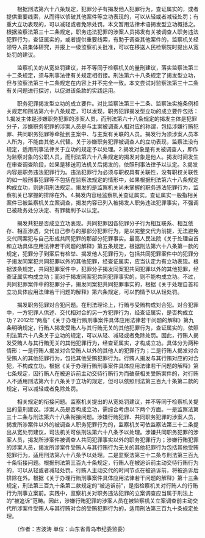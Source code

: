 　　根据刑法第六十八条规定，犯罪分子有揭发他人犯罪行为，查证属实的，或者提供重要线索，从而得以侦破其他案件等立功表现的，可以从轻或者减轻处罚；有重大立功表现的，可以减轻或者免除处罚。本文暂用法律术语揭发型立功概括之。根据监察法第三十二条规定，职务违法犯罪的涉案人员揭发有关被调查人职务违法犯罪行为，查证属实的，或者提供重要线索，有助于调查其他案件的，监察机关经领导人员集体研究，并报上一级监察机关批准，可以在移送人民检察院时提出从宽处罚的建议。

　　监察机关的从宽处罚建议，并不等同于检察机关的量刑建议，落实监察法第三十二条规定，须与刑事法律有关规定相衔接。刑法第六十八条规定了揭发型立功，但与监察法第三十二条规定在内容上并不完全一致。本文尝试对监察法第三十二条有关问题进行探讨，以促进该条款的实践运用。

　　职务犯罪揭发型立功的成立要件。对比监察法第三十二条、监察法实施条例相关规定和刑法第六十八条规定，可以发现，职务犯罪揭发型立功的成立要件包括：1.揭发主体是涉嫌职务犯罪的涉案人员，而刑法第六十八条规定的揭发主体是犯罪分子，涉嫌职务犯罪的涉案人员是与主案被调查人相对应的称谓，包括涉嫌行贿犯罪、共同职务犯罪等牵扯到主案中、与主案有关联的人员。揭发行为须涉案人员本人所为，不能由其他人代替。关于涉嫌职务犯罪被调查人的立功表现，监察法没有规定，适用刑事法律关于立功的规定予以处理。2.揭发对象是有关被调查人，即作为监察对象的公职人员，而刑法第六十八条规定的揭发对象是他人。揭发时间发生在审查调查阶段，如果是移送司法机关后揭发的，依照刑事法律予以认定。3.揭发内容是职务违法犯罪行为。违法犯罪行为必须与职权具有关联性，没有职权关联性的如一般刑事犯罪等不包括在监察法规定的情形中，如果根据刑法第六十八条规定构成立功，则适用刑法规定。揭发的是监察机关尚未掌握的职务违法犯罪行为，监察机关已掌握的排除在外。4.揭发内容经监察机关查证属实。查证属实一般指相关案件已被监察机关立案调查，揭发内容已列入被揭发人职务违法犯罪事实，不强调已被政务处分决定、有罪裁判予以认定。

　　揭发共犯是否成立立功表现。共同犯罪因各犯罪分子行为相互联系、相互依存、相互渗透，交代自己参与的那部分犯罪行为，是以完整交代为前提，无法避免交代同案犯与自己形成共同犯罪的那部分犯罪事实。最高人民法院《关于处理自首和立功具体应用法律若干问题的解释》第五条规定，根据刑法第六十八条第一款的规定，犯罪分子到案后有检举、揭发他人犯罪行为，包括共同犯罪案件中的犯罪分子揭发同案犯共同犯罪以外的其他犯罪，经查证属实，应当认定为有立功表现。根据该条规定，共同犯罪案件中，犯罪分子揭发同案犯共同犯罪以外的其他犯罪，经查证属实构成立功；而对于揭发同案犯共同犯罪事实的，则不能构成立功。不过，共同犯罪案件中的犯罪分子，揭发同案犯共同犯罪事实的，根据《关于处理自首和立功具体应用法律若干问题的解释》第六条规定，可以酌情予以从轻处罚。

　　揭发职务犯罪对合犯问题。在刑法理论上，行贿与受贿构成对合犯。对合犯罪中，一方犯罪人供述、交代相对合的另一方犯罪行为，经查证属实，是否构成立功？2012年“两高”《关于办理行贿刑事案件具体应用法律若干问题的解释》第九条明确规定，行贿人揭发受贿人与其行贿无关的其他犯罪行为，查证属实的，依照刑法第六十八条关于立功的规定，可以从轻、减轻或者免除处罚。因此，行贿人揭发受贿人与其行贿无关的其他犯罪行为，经查证属实，才构成立功。具体分为两种情形：一是行贿人揭发对合受贿人以外的其他人的犯罪行为；二是行贿人揭发对合受贿人的其他犯罪行为，包括其他受贿犯罪行为。行贿人揭发与其行贿对应的对合犯，不构成立功。根据《关于办理行贿刑事案件具体应用法律若干问题的解释》第七条规定，因行贿人在被追诉前主动交待行贿行为而破获相关受贿案件的，对行贿人不适用刑法第六十八条关于立功的规定，但可以依照刑法第三百九十条第二款的规定，可以减轻或者免除处罚。

　　相关规定的衔接问题。监察机关提出的从宽处罚建议，并不等同于检察机关提出的量刑建议。涉案人员是否构成立功，需综合考虑以下两个方面。一是监察法第三十二条与刑法第六十八条衔接问题。涉嫌行贿犯罪、共同职务犯罪的涉案人员，揭发所涉案件以外的被调查人职务犯罪行为的，监察机关可依监察法第三十二条提出从宽处罚建议，司法机关可依刑法第六十八条予以处理。涉嫌共同职务犯罪的涉案人员，揭发所涉案件被调查人共同犯罪事实以外的职务犯罪行为；涉嫌行贿犯罪的涉案人员，揭发所涉案件受贿人与其行贿行为无关的其他犯罪行为包括其他受贿犯罪行为，适用刑法第六十八条予以处理。二是监察法第三十二条与刑法第三百九十条衔接问题。根据刑法第三百九十条规定，行贿人在被追诉前主动交待行贿行为的，可以从轻或者减轻处罚。行贿人主动交代的时间节点在被追诉前，将被追诉后排除在外。根据《关于办理行贿刑事案件具体应用法律若干问题的解释》第十三条规定，刑法第三百九十条第二款规定的“被追诉前”，是指检察机关对行贿人的行贿行为刑事立案前。实践中，监察机关对职务违法犯罪的立案调查应当属于刑法上的“被追诉”范畴。因此，涉嫌行贿犯罪的涉案人员在被监察机关立案调查前主动交代所涉案件受贿人与其行贿对合的受贿犯罪行为的，适用刑法第三百九十条规定处理。

　　（作者：吉波涛 单位：山东省青岛市纪委监委）